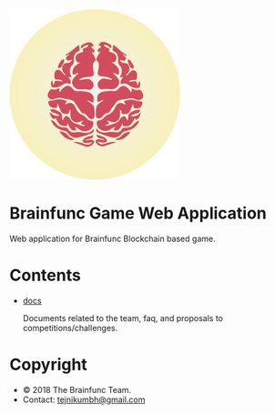 ![Logo](https://github.com/brainfunc/web-app/blob/master/style/images/custom/header/logo.svg)

# Brainfunc Game Web Application
Web application for Brainfunc Blockchain based game.

# Contents
- [docs](https://github.com/brainfunc/web-app/tree/master/docs)
  
  Documents related to the team, faq, and proposals to competitions/challenges.

# Copyright
- © 2018 The Brainfunc Team.
- Contact: tejnikumbh@gmail.com
